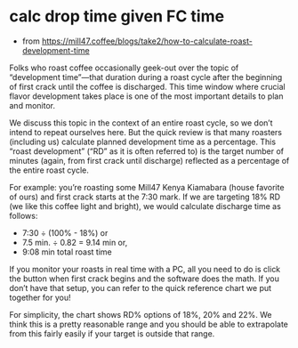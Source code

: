 
# calc drop time given FC time

- from https://mill47.coffee/blogs/take2/how-to-calculate-roast-development-time

Folks who roast coffee occasionally geek-out over the topic of “development time”—that duration during a roast cycle after the beginning of first crack until the coffee is discharged. This time window where crucial flavor development takes place is one of the most important details to plan and monitor.

We discuss this topic in the context of an entire roast cycle, so we don’t intend to repeat ourselves here. But the quick review is that many roasters (including us) calculate planned development time as a percentage. This “roast development” (“RD” as it is often referred to) is the target number of minutes (again, from first crack until discharge) reflected as a percentage of the entire roast cycle.

For example: you’re roasting some Mill47 Kenya Kiamabara (house favorite of ours) and first crack starts at the 7:30 mark. If we are targeting 18% RD (we like this coffee light and bright), we would calculate discharge time as follows:

 * 7:30 ÷ (100% - 18%) or
 * 7.5 min. ÷ 0.82 = 9.14 min or,
 * 9:08 min total roast time

If you monitor your roasts in real time with a PC, all you need to do is click the button when first crack begins and the software does the math. If you don’t have that setup, you can refer to the quick reference chart we put together for you!

For simplicity, the chart shows RD% options of 18%, 20% and 22%. We think this is a pretty reasonable range and you should be able to extrapolate from this fairly easily if your target is outside that range.



